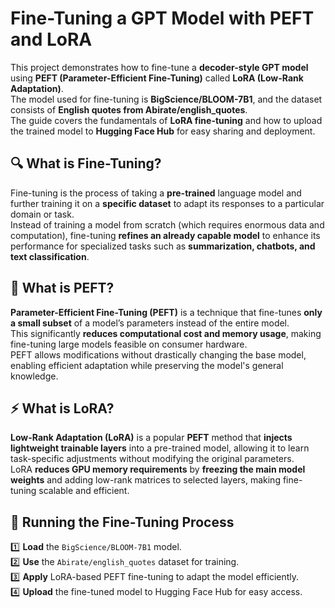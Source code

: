 # Fine-Tuning a GPT Model with PEFT and LoRA  

This project demonstrates how to fine-tune a **decoder-style GPT model** using **PEFT (Parameter-Efficient Fine-Tuning)** called **LoRA (Low-Rank Adaptation)**.  
The model used for fine-tuning is **BigScience/BLOOM-7B1**, and the dataset consists of **English quotes from Abirate/english_quotes**.  
The guide covers the fundamentals of **LoRA fine-tuning** and how to upload the trained model to **Hugging Face Hub** for easy sharing and deployment.  

## 🔍 What is Fine-Tuning?  
Fine-tuning is the process of taking a **pre-trained** language model and further training it on a **specific dataset** to adapt its responses to a particular domain or task.  
Instead of training a model from scratch (which requires enormous data and computation), fine-tuning **refines an already capable model** to enhance its performance for specialized tasks such as **summarization, chatbots, and text classification**.  

## 🔧 What is PEFT?  
**Parameter-Efficient Fine-Tuning (PEFT)** is a technique that fine-tunes **only a small subset** of a model’s parameters instead of the entire model.  
This significantly **reduces computational cost and memory usage**, making fine-tuning large models feasible on consumer hardware.  
PEFT allows modifications without drastically changing the base model, enabling efficient adaptation while preserving the model's general knowledge.  

## ⚡ What is LoRA?  
**Low-Rank Adaptation (LoRA)** is a popular **PEFT** method that **injects lightweight trainable layers** into a pre-trained model, allowing it to learn task-specific adjustments without modifying the original parameters.  
LoRA **reduces GPU memory requirements** by **freezing the main model weights** and adding low-rank matrices to selected layers, making fine-tuning scalable and efficient.  

## 🚀 Running the Fine-Tuning Process  
1️⃣ **Load** the `BigScience/BLOOM-7B1` model.  
2️⃣ **Use** the `Abirate/english_quotes` dataset for training.  
3️⃣ **Apply** LoRA-based PEFT fine-tuning to adapt the model efficiently.  
4️⃣ **Upload** the fine-tuned model to Hugging Face Hub for easy access.  
